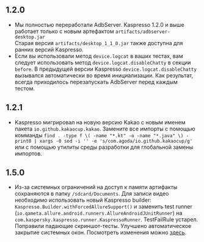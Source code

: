 ## 1.2.0
- Мы полностью переработали AdbServer. Kaspresso 1.2.0 и выше работает только с новым артефактом `artifacts/adbserver-desktop.jar`<br>
  Старая версия `artifacts/desktop_1_1_0.jar` также доступна для ранних версий Kaspresso.
- Если вы использовали метод `device.logcat` в ваших тестах, вам следует использовать метод `device.logcat.disableChatty` в секции `before`.
  В предыдущей версии Kaspresso `device.logcat.disableChatty` вызывался автоматически во время инициализации. Как результат, всегда приходилось перезапускать AdbServer перед каждым тестом.
## 1.2.1
- Kaspresso мигрировал на новую версию Kakao с новым именем пакета `io.github.kakaocup.kakao`. Замените все импорты с помощью комманды
  `find . -type f \( -name "*.kt" -o -name "*.java" \) -print0 | xargs -0 sed -i '' -e 's/com.agoda/io.github.kakaocup/g'` или с помощью утилиты среды разработки для глобальной замены импортов.
## 1.5.0
- Из-за системных ограничений на доступ к памяти артифакты сохраняются в папку `/sdcard/Documents`.
  Для записи видео необходимо использовать новый Kaspresso builder: `Kaspresso.Builder.withForcedAllureSupport()` и заменить test runner (`io.qameta.allure.android.runners.AllureAndroidJUnitRunner`) на `com.kaspersky.kaspresso.runner.KaspressoRunner`.
  TestFailRule устарел. Поправили падающие скриншот-тесты.
  Улучшено автоматическое закрытие системных окон. Посмотреть изменения можно [здесь](https://github.com/KasperskyLab/Kaspresso/pull/460/files).
